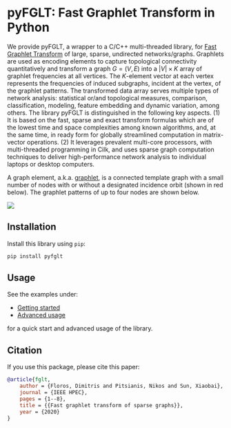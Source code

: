 # pyFGLT: Fast Graphlet Transform in Python


We provide pyFGLT, a wrapper to a C/C++ multi-threaded library, for [Fast
Graphlet Transform](https://ieeexplore.ieee.org/abstract/document/9286205) of
large, sparse, undirected networks/graphs. Graphlets are used as encoding
elements to capture topological connectivity quantitatively and transform a
graph $G=(V,E)$ into a $|V| \times K$ array of graphlet frequencies at all
vertices. The $K$-element vector at each vertex represents the frequencies of
induced subgraphs, incident at the vertex, of the graphlet patterns. The
transformed data array serves multiple types of network analysis: statistical
or/and topological measures, comparison, classification, modeling, feature
embedding and dynamic variation, among others. The library pyFGLT is
distinguished in the following key aspects. (1) It is based on the fast, sparse
and exact transform formulas which are of the lowest time and space complexities
among known algorithms, and, at the same time, in ready form for globally
streamlined computation in matrix-vector operations. (2) It leverages prevalent
multi-core processors, with multi-threaded programming in Cilk, and uses sparse
graph computation techniques to deliver high-performance network analysis to
individual laptops or desktop computers.

A graph element, a.k.a. [graphlet](https://en.wikipedia.org/wiki/Graphlets), is
a connected template graph with a small number of nodes with or without a
designated incidence orbit (shown in red below). The graphlet patterns of up to
four nodes are shown below.

![](https://raw.githubusercontent.com/fcdimitr/fglt/master/figs/graphlet-dictionary.png)

## Installation

Install this library using `pip`:
```bash
pip install pyfglt
```

## Usage

See the examples under:

- [Getting started](tutorial/01-getting-started.md)
- [Advanced usage](tutorial/02-graphlet-based-network-properties.md)

for a quick start and advanced usage of the library.

## Citation

If you use this package, please cite this paper:

```bibtex
@article{fglt,
    author = {Floros, Dimitris and Pitsianis, Nikos and Sun, Xiaobai},
    journal = {IEEE HPEC},
    pages = {1--8},
    title = {{Fast graphlet transform of sparse graphs}},
    year = {2020}
}
```


